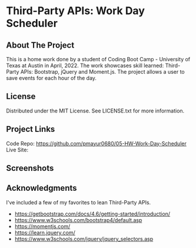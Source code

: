 # Third-Party APIs: Work Day Scheduler
## About The Project
This is a home work done by a student of Coding Boot Camp - University of Texas at Austin in April, 2022. The work showcases skill learned: Third-Party APIs: Bootstrap, jQuery and Moment.js. The project allows a user to save events for each hour of the day.
## License
Distributed under the MIT License. See LICENSE.txt for more information.
## Project Links
Code Repo: https://github.com/pmayur0680/05-HW-Work-Day-Scheduler<br>
Live Site: 
## Screenshots
## Acknowledgments
 I've included a few of my favorites to lean Third-Party APIs. 
 - https://getbootstrap.com/docs/4.6/getting-started/introduction/
 - https://www.w3schools.com/bootstrap4/default.asp
 - https://momentjs.com/
 - https://learn.jquery.com/
 - https://www.w3schools.com/jquery/jquery_selectors.asp